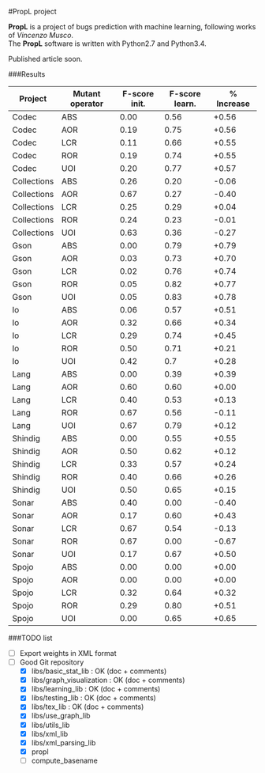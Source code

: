 #PropL project

**PropL** is a project of bugs prediction with machine learning, following works of *Vincenzo Musco*.  
The **PropL** software is written with Python2.7 and Python3.4.

Published article soon.

###Results

| Project     | Mutant operator | F-score init. | F-score learn. | \% Increase |
|-------------|-----------------|---------------|----------------|-------------|
| Codec       | ABS             | 0.00          | 0.56           | +0.56       |
| Codec       | AOR             | 0.19          | 0.75           | +0.56       |
| Codec       | LCR             | 0.11          | 0.66           | +0.55       |
| Codec       | ROR             | 0.19          | 0.74           | +0.55       |
| Codec       | UOI             | 0.20          | 0.77           | +0.57       |
| Collections | ABS             | 0.26          | 0.20           | -0.06       |
| Collections | AOR             | 0.67          | 0.27           | -0.40       |
| Collections | LCR             | 0.25          | 0.29           | +0.04       |
| Collections | ROR             | 0.24          | 0.23           | -0.01       |
| Collections | UOI             | 0.63          | 0.36           | -0.27       |
| Gson        | ABS             | 0.00          | 0.79           | +0.79       |
| Gson        | AOR             | 0.03          | 0.73           | +0.70       |
| Gson        | LCR             | 0.02          | 0.76           | +0.74       |
| Gson        | ROR             | 0.05          | 0.82           | +0.77       |
| Gson        | UOI             | 0.05          | 0.83           | +0.78       |
| Io          | ABS             | 0.06          | 0.57           | +0.51       |
| Io          | AOR             | 0.32          | 0.66           | +0.34       |
| Io          | LCR             | 0.29          | 0.74           | +0.45       |
| Io          | ROR             | 0.50          | 0.71           | +0.21       |
| Io          | UOI             | 0.42          | 0.7            | +0.28       |
| Lang        | ABS             | 0.00          | 0.39           | +0.39       |
| Lang        | AOR             | 0.60          | 0.60           | +0.00       |
| Lang        | LCR             | 0.40          | 0.53           | +0.13       |
| Lang        | ROR             | 0.67          | 0.56           | -0.11       |
| Lang        | UOI             | 0.67          | 0.79           | +0.12       |
| Shindig     | ABS             | 0.00          | 0.55           | +0.55       |
| Shindig     | AOR             | 0.50          | 0.62           | +0.12       |
| Shindig     | LCR             | 0.33          | 0.57           | +0.24       |
| Shindig     | ROR             | 0.40          | 0.66           | +0.26       |
| Shindig     | UOI             | 0.50          | 0.65           | +0.15       |
| Sonar       | ABS             | 0.40          | 0.00           | -0.40       |
| Sonar       | AOR             | 0.17          | 0.60           | +0.43       |
| Sonar       | LCR             | 0.67          | 0.54           | -0.13       |
| Sonar       | ROR             | 0.67          | 0.00           | -0.67       |
| Sonar       | UOI             | 0.17          | 0.67           | +0.50       |
| Spojo       | ABS             | 0.00          | 0.00           | +0.00       |
| Spojo       | AOR             | 0.00          | 0.00           | +0.00       |
| Spojo       | LCR             | 0.32          | 0.64           | +0.32       |
| Spojo       | ROR             | 0.29          | 0.80           | +0.51       |
| Spojo       | UOI             | 0.00          | 0.65           | +0.65       |

###TODO list

*   [ ] Export weights in XML format
*   [ ] Good Git repository
  *   [x] libs/basic_stat_lib : OK (doc + comments)
  *   [x] libs/graph_visualization : OK (doc + comments)
  *   [x] libs/learning_lib : OK (doc + comments)
  *   [x] libs/testing_lib : OK (doc + comments)
  *   [x] libs/tex_lib : OK (doc + comments)
  *   [x] libs/use_graph_lib
  *   [x] libs/utils_lib
  *   [x] libs/xml_lib
  *   [x] libs/xml_parsing_lib
  *   [x] propl
  *   [ ] compute_basename
